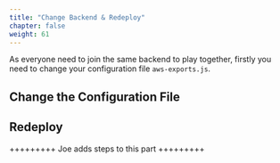 ```yaml
---
title: "Change Backend & Redeploy"
chapter: false
weight: 61
---
```


As everyone need to join the same backend to play together, firstly
you need to change your configuration file ```aws-exports.js```.

## Change the Configuration File



## Redeploy

+++++++++ Joe adds steps to this part +++++++++